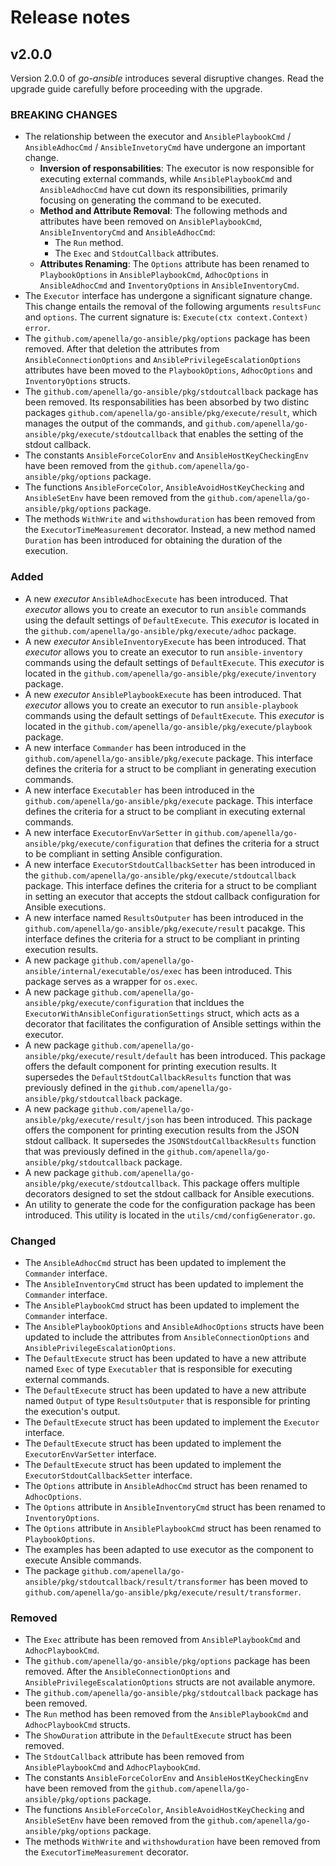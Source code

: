 # Release notes

## v2.0.0

Version 2.0.0 of *go-ansible* introduces several disruptive changes. Read the upgrade guide carefully before proceeding with the upgrade.

### BREAKING CHANGES

- The relationship between the executor and `AnsiblePlaybookCmd` / `AnsibleAdhocCmd` / `AnsibleInvetoryCmd` have undergone an important change.
  - **Inversion of responsabilities**: The executor is now responsible for executing external commands, while `AnsiblePlaybookCmd` and `AnsibleAdhocCmd` have cut down its responsibilities, primarily focusing on generating the command to be executed.
  - **Method and Attribute Removal**: The following methods and attributes have been removed on `AnsiblePlaybookCmd`, `AnsibleInventoryCmd` and `AnsibleAdhocCmd`:
    - The `Run` method.
    - The `Exec` and `StdoutCallback` attributes.
  - **Attributes Renaming**: The `Options` attribute has been renamed to `PlaybookOptions` in `AnsiblePlaybookCmd`, `AdhocOptions` in `AnsibleAdhocCmd` and `InventoryOptions` in `AnsibleInventoryCmd`.
- The `Executor` interface has undergone a significant signature change. This change entails the removal of the following arguments `resultsFunc` and `options`. The current signature is: `Execute(ctx context.Context) error`.
- The `github.com/apenella/go-ansible/pkg/options` package has been removed. After that deletion the attributes from `AnsibleConnectionOptions` and `AnsiblePrivilegeEscalationOptions` attributes have been moved to the `PlaybookOptions`, `AdhocOptions` and `InventoryOptions` structs.
- The `github.com/apenella/go-ansible/pkg/stdoutcallback` package has been removed. Its responsabilities has been absorbed by two distinc packages `github.com/apenella/go-ansible/pkg/execute/result`, which manages the output of the commands, and `github.com/apenella/go-ansible/pkg/execute/stdoutcallback` that enables the setting of the stdout callback.
- The constants `AnsibleForceColorEnv` and `AnsibleHostKeyCheckingEnv` have been removed from the `github.com/apenella/go-ansible/pkg/options` package.
- The functions `AnsibleForceColor`, `AnsibleAvoidHostKeyChecking` and `AnsibleSetEnv` have been removed from the `github.com/apenella/go-ansible/pkg/options` package.
- The methods `WithWrite` and `withshowduration` has been removed from the `ExecutorTimeMeasurement` decorator. Instead, a new method named `Duration` has been introduced for obtaining the duration of the execution.

### Added

- A new _executor_ `AnsibleAdhocExecute` has been introduced. That _executor_ allows you to create an executor to run `ansible` commands using the default settings of `DefaultExecute`. This _executor_ is located in the `github.com/apenella/go-ansible/pkg/execute/adhoc` package.
- A new _executor_ `AnsibleInventoryExecute` has been introduced. That _executor_ allows you to create an executor to run `ansible-inventory` commands using the default settings of `DefaultExecute`. This _executor_ is located in the `github.com/apenella/go-ansible/pkg/execute/inventory` package.
- A new _executor_ `AnsiblePlaybookExecute` has been introduced. That _executor_ allows you to create an executor to run `ansible-playbook` commands using the default settings of `DefaultExecute`. This _executor_ is located in the `github.com/apenella/go-ansible/pkg/execute/playbook` package.
- A new interface `Commander` has been introduced in the `github.com/apenella/go-ansible/pkg/execute` package. This interface defines the criteria for a struct to be compliant in generating execution commands.
- A new interface `Executabler` has been introduced in the `github.com/apenella/go-ansible/pkg/execute` package. This interface defines the criteria for a struct to be compliant in executing external commands.
- A new interface `ExecutorEnvVarSetter` in `github.com/apenella/go-ansible/pkg/execute/configuration` that defines the criteria for a struct to be compliant in setting Ansible configuration.
- A new interface `ExecutorStdoutCallbackSetter` has been introduced in the `github.com/apenella/go-ansible/pkg/execute/stdoutcallback` package. This interface defines the criteria for a struct to be compliant in setting an executor that accepts the stdout callback configuration for Ansible executions.
- A new interface named `ResultsOutputer` has been introduced in the `github.com/apenella/go-ansible/pkg/execute/result` pacakge.  This interface defines the criteria for a struct to be compliant in printing execution results.
- A new package `github.com/apenella/go-ansible/internal/executable/os/exec` has been introduced. This package serves as a wrapper for `os.exec`.
- A new package `github.com/apenella/go-ansible/pkg/execute/configuration` that incldues the `ExecutorWithAnsibleConfigurationSettings` struct, which acts as a decorator that facilitates the configuration of Ansible settings within the executor.
- A new package `github.com/apenella/go-ansible/pkg/execute/result/default` has been introduced. This package offers the default component for printing execution results. It supersedes the `DefaultStdoutCallbackResults` function that was previously defined in the `github.com/apenella/go-ansible/pkg/stdoutcallback` package.
- A new package `github.com/apenella/go-ansible/pkg/execute/result/json` has been introduced. This package offers the component for printing execution results from the JSON stdout callback. It supersedes the `JSONStdoutCallbackResults` function that was previously defined in the `github.com/apenella/go-ansible/pkg/stdoutcallback` package.
- A new package `github.com/apenella/go-ansible/pkg/execute/stdoutcallback`. This package offers multiple decorators designed to set the stdout callback for Ansible executions.
- An utility to generate the code for the configuration package has been introduced. This utility is located in the `utils/cmd/configGenerator.go`.

### Changed

- The `AnsibleAdhocCmd` struct has been updated to implement the `Commander` interface.
- The `AnsibleInventoryCmd` struct has been updated to implement the `Commander` interface.
- The `AnsiblePlaybookCmd` struct has been updated to implement the `Commander` interface.
- The `AnsiblePlaybookOptions` and `AnsibleAdhocOptions` structs have been updated to include the attributes from `AnsibleConnectionOptions` and `AnsiblePrivilegeEscalationOptions`.
- The `DefaultExecute` struct has been updated to have a new attribute named `Exec` of type `Executabler` that is responsible for executing external commands.
- The `DefaultExecute` struct has been updated to have a new attribute named `Output` of type `ResultsOutputer` that is responsible for printing the execution's output.
- The `DefaultExecute` struct has been updated to implement the `Executor` interface.
- The `DefaultExecute` struct has been updated to implement the `ExecutorEnvVarSetter` interface.
- The `DefaultExecute` struct has been updated to implement the `ExecutorStdoutCallbackSetter` interface.
- The `Options` attribute in `AnsibleAdhocCmd` struct has been renamed to `AdhocOptions`.
- The `Options` attribute in `AnsibleInventoryCmd` struct has been renamed to `InventoryOptions`.
- The `Options` attribute in `AnsiblePlaybookCmd` struct has been renamed to `PlaybookOptions`.
- The examples has been adapted to use executor as the component to execute Ansible commands.
- The package `github.com/apenella/go-ansible/pkg/stdoutcallback/result/transformer` has been moved to `github.com/apenella/go-ansible/pkg/execute/result/transformer`.

### Removed

- The `Exec` attribute has been removed from `AnsiblePlaybookCmd` and `AdhocPlaybookCmd`.
- The `github.com/apenella/go-ansible/pkg/options` package has been removed. After the `AnsibleConnectionOptions` and `AnsiblePrivilegeEscalationOptions` structs are not available anymore.
- The `github.com/apenella/go-ansible/pkg/stdoutcallback` package has been removed.
- The `Run` method has been removed from the `AnsiblePlaybookCmd` and `AdhocPlaybookCmd` structs.
- The `ShowDuration` attribute in the `DefaultExecute` struct has been removed.
- The `StdoutCallback` attribute has been removed from `AnsiblePlaybookCmd` and `AdhocPlaybookCmd`.
- The constants `AnsibleForceColorEnv` and `AnsibleHostKeyCheckingEnv` have been removed from the `github.com/apenella/go-ansible/pkg/options` package.
- The functions `AnsibleForceColor`, `AnsibleAvoidHostKeyChecking` and `AnsibleSetEnv` have been removed from the `github.com/apenella/go-ansible/pkg/options` package.
- The methods `WithWrite` and `withshowduration` have been removed from the `ExecutorTimeMeasurement` decorator.
